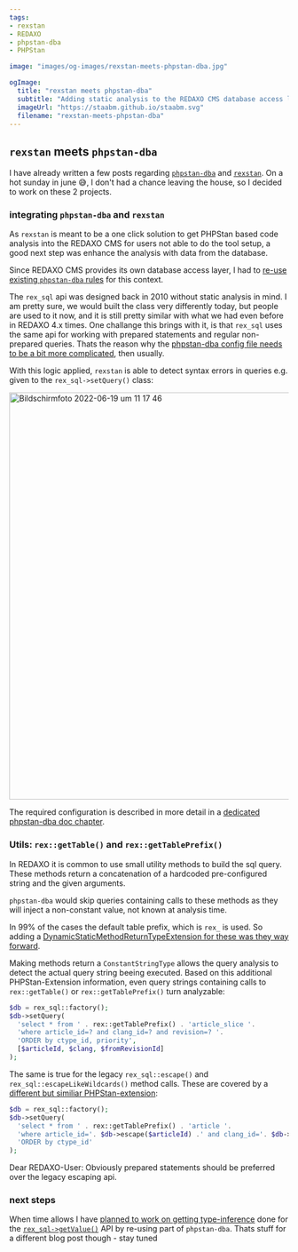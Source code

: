 ```yaml
---
tags:
- rexstan
- REDAXO
- phpstan-dba
- PHPStan

image: "images/og-images/rexstan-meets-phpstan-dba.jpg"

ogImage:
  title: "rexstan meets phpstan-dba"
  subtitle: "Adding static analysis to the REDAXO CMS database access layer"
  imageUrl: "https://staabm.github.io/staabm.svg"
  filename: "rexstan-meets-phpstan-dba"
---
```


## `rexstan` meets `phpstan-dba`

I have already written a few posts regarding [`phpstan-dba`](https://staabm.github.io/2022/05/01/phpstan-dba.html) and [`rexstan`](https://staabm.github.io/2022/06/18/rexstan-REDAXO-AddOn.html).
On a hot sunday in june 😅, I don't had a chance leaving the house, so I decided to work on these 2 projects.

### integrating `phpstan-dba` and `rexstan`

As `rexstan` is meant to be a one click solution to get PHPStan based code analysis into the REDAXO CMS for users not able to do the tool setup,
a good next step was enhance the analysis with data from the database.

Since REDAXO CMS provides its own database access layer, I had to [re-use existing `phpstan-dba` rules](https://github.com/FriendsOfREDAXO/rexstan/pull/32/files#diff-3213361648fe9752aea629ab101f50e050717203626386da0172a19247204c90) for this context.

The `rex_sql` api was designed back in 2010 without static analysis in mind. I am pretty sure, we would built the class very differently today, but people are used to it now, and it is still pretty similar with what we had even before in REDAXO 4.x times. One challange this brings with it, is that `rex_sql` uses the same api for working with prepared statements and regular non-prepared queries. Thats the reason why the [phpstan-dba config file needs to be a bit more complicated](https://github.com/FriendsOfREDAXO/rexstan/blob/2f86fbaca8b7316f3465d986859b332c12bb79fb/lib/phpstan-dba.neon#L4-L24), then usually.

With this logic applied, `rexstan` is able to detect syntax errors in queries e.g. given to the `rex_sql->setQuery()` class:

<img width="733" alt="Bildschirmfoto 2022-06-19 um 11 17 46" src="https://user-images.githubusercontent.com/120441/174474750-45edaaaf-98b3-4ec1-bce8-8244ab78f329.png">

The required configuration is described in more detail in a [dedicated phpstan-dba doc chapter](https://github.com/staabm/phpstan-dba/blob/main/docs/rules.md).

### Utils: `rex::getTable()` and `rex::getTablePrefix()`

In REDAXO it is common to use small utility methods to build the sql query. These methods return a concatenation of a hardcoded pre-configured string and the given arguments. 

`phpstan-dba` would skip queries containing calls to these methods as they will inject a non-constant value, not known at analysis time.

In 99% of the cases the default table prefix, which is `rex_` is used. So adding a [DynamicStaticMethodReturnTypeExtension for these was they way forward](https://github.com/FriendsOfREDAXO/rexstan/blob/2f86fbaca8b7316f3465d986859b332c12bb79fb/lib/RexClassDynamicReturnTypeExtension.php).

Making methods return a `ConstantStringType` allows the query analysis to detect the actual query string beeing executed. Based on this additional PHPStan-Extension information, even query strings containing calls to `rex::getTable()` or `rex::getTablePrefix()` turn analyzable:

```php
$db = rex_sql::factory();
$db->setQuery(
  'select * from ' . rex::getTablePrefix() . 'article_slice '.
  'where article_id=? and clang_id=? and revision=? '.
  'ORDER by ctype_id, priority',
  [$articleId, $clang, $fromRevisionId]
);
```

The same is true for the legacy `rex_sql::escape()` and `rex_sql::escapeLikeWildcards()` method calls. These are covered by a [different but similiar PHPStan-extension](https://github.com/FriendsOfREDAXO/rexstan/blob/2f86fbaca8b7316f3465d986859b332c12bb79fb/lib/RexSqlDynamicReturnTypeExtension.php):

```php
$db = rex_sql::factory();
$db->setQuery(
  'select * from ' . rex::getTablePrefix() . 'article '.
  'where article_id='. $db->escape($articleId) .' and clang_id='. $db->escape($clang) .' '.
  'ORDER by ctype_id'
);
```

Dear REDAXO-User: Obviously prepared statements should be preferred over the legacy escaping api.


### next steps

When time allows I have [planned to work on getting type-inference](https://github.com/FriendsOfREDAXO/rexstan/issues/33) done for the [`rex_sql->getValue()`](https://github.com/redaxo/redaxo/blob/34fefa576148573dc28000458abf40ba1bfdf402/redaxo/src/core/lib/sql/sql.php#L742-L776) API by re-using part of `phpstan-dba`.
Thats stuff for a different blog post though - stay tuned
